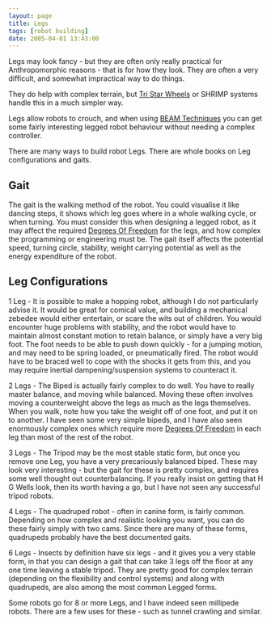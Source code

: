 ```yaml
---
layout: page
title: Legs
tags: [robot building]
date: 2005-04-01 13:43:00
---
```

Legs may look fancy - but they are often only really practical for Anthropomorphic reasons - that is for how they look. They are often a very difficult, and somewhat impractical way to do things.

They do help with complex terrain, but [Tri Star Wheels](/wiki/tri_star_wheels.html "An advanced form of traction") or SHRIMP systems handle this in a much simpler way.

Legs allow robots to crouch, and when using [BEAM Techniques](/wiki/beam_robots.html "Biology, Electronics, Aesthetics and Mechanics") you can get some fairly interesting legged robot behaviour without needing a complex controller.

There are many ways to build robot Legs. There are whole books on Leg configurations and gaits.

## Gait

The gait is the walking method of the robot. You could visualise it like dancing steps, it shows which leg goes where in a whole walking cycle, or when turning. You must consider this when designing a legged robot, as it may affect the required [Degrees Of Freedom](/wiki/degrees_of_freedom.html "A term used for the axes of movement for a robot, or robot limb.") for the legs, and how complex the programming or engineering must be. The gait itself affects the potential speed, turning circle, stability, weight carrying potential as well as the energy expenditure of the robot.

## Leg Configurations

1 Leg - It is possible to make a hopping robot, although I do not particularly advise it. It would be great for comical value, and building a mechanical zebedee would either entertain, or scare the wits out of children. You would encounter huge problems with stability, and the robot would have to maintain almost constant motion to retain balance, or simply have a very big foot. The foot needs to be able to push down quickly - for a jumping motion, and may need to be spring loaded, or pneumatically fired. The robot would have to be braced well to cope with the shocks it gets from this, and you may require inertial dampening/suspension systems to counteract it.

2 Legs - The Biped is actually fairly complex to do well. You have to really master balance, and moving while balanced. Moving these often involves moving a counterweight above the legs as much as the legs themselves. When you walk, note how you take the weight off of one foot, and put it on to another. I have seen some very simple bipeds, and I have also seen enormously complex ones which require more [Degrees Of Freedom](/wiki/degrees_of_freedom.html "A term used for the axes of movement for a robot, or robot limb.") in each leg than most of the rest of the robot.

3 Legs - The Tripod may be the most stable static form, but once you remove one Leg, you have a very precariously balanced biped. These may look very interesting - but the gait for these is pretty complex, and requires some well thought out counterbalancing. If you really insist on getting that H G Wells look, then its worth having a go, but I have not seen any successful tripod robots.

4 Legs - The quadruped robot - often in canine form, is fairly common. Depending on how complex and realistic looking you want, you can do these fairly simply with two cams. Since there are many of these forms, quadrupeds probably have the best documented gaits.

6 Legs - Insects by definition have six legs - and it gives you a very stable form, in that you can design a gait that can take 3 legs off the floor at any one time leaving a stable tripod. They are pretty good for complex terrain (depending on the flexibility and control systems) and along with quadrupeds, are also among the most common Legged forms.

Some robots go for 8 or more Legs, and I have indeed seen millipede robots. There are a few uses for these - such as tunnel crawling and similar.
